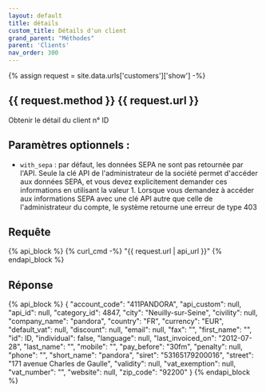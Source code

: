 ```yaml
---
layout: default
title: détails
custom_title: Détails d'un client
grand_parent: "Méthodes"
parent: 'Clients'
nav_order: 300
---
```

{% assign request = site.data.urls['customers']['show'] -%}
## {{ request.method }} {{ request.url }}

Obtenir le détail du client n° ID

## Paramètres optionnels :

* `with_sepa` : par défaut, les données SEPA ne sont pas retournée par l'API. Seule la clé API de l'administrateur de la société permet d'accéder aux données SEPA, et vous devez explicitement demander ces informations en utilisant la valeur 1. Lorsque vous demandez à accéder aux informations SEPA avec une clé API autre que celle de l'administrateur du compte, le système retourne une erreur de type 403

## Requête

{% api_block %}
  {% curl_cmd -%}
  "{{ request.url | api_url }}"
{% endapi_block %}

## Réponse

{% api_block %}
{
  "account_code": "411PANDORA",
  "api_custom": null,
  "api_id": null,
  "category_id": 4847,
  "city": "Neuilly-sur-Seine",
  "civility": null,
  "company_name": "pandora",
  "country": "FR",
  "currency": "EUR",
  "default_vat": null,
  "discount": null,
  "email": null,
  "fax": "",
  "first_name": "",
  "id": ID,
  "individual": false,
  "language": null,
  "last_invoiced_on": "2012-07-28",
  "last_name": "",
  "mobile": "",
  "pay_before": "30fm",
  "penalty": null,
  "phone": "",
  "short_name": "pandora",
  "siret": "53165179200016",
  "street": "171 avenue Charles de Gaulle",
  "validity": null,
  "vat_exemption": null,
  "vat_number": "",
  "website": null,
  "zip_code": "92200"
}
{% endapi_block %}
